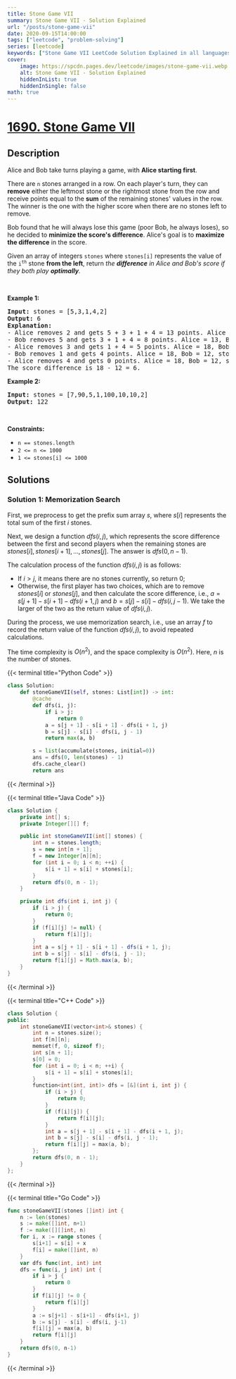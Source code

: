 ```yaml
---
title: Stone Game VII
summary: Stone Game VII - Solution Explained
url: "/posts/stone-game-vii"
date: 2020-09-15T14:00:00
tags: ["leetcode", "problem-solving"]
series: [leetcode]
keywords: ["Stone Game VII LeetCode Solution Explained in all languages", "1690", "leetcode question 1690", "Stone Game VII", "LeetCode", "leetcode solution in Python3 C++ Java Go PHP Ruby Swift TypeScript Rust C# JavaScript C", "GeeksforGeeks", "InterviewBit", "Coding Ninjas", "HackerRank", "HackerEarth", "CodeChef", "TopCoder", "AlgoExpert", "freeCodeCamp", "Codeforces", "GitHub", "AtCoder", "Samir Paul"]
cover:
    image: https://spcdn.pages.dev/leetcode/images/stone-game-vii.webp
    alt: Stone Game VII - Solution Explained
    hiddenInList: true
    hiddenInSingle: false
math: true
---
```



# [1690. Stone Game VII](https://leetcode.com/problems/stone-game-vii)


## Description

<p>Alice and Bob take turns playing a game, with <strong>Alice starting first</strong>.</p>

<p>There are <code>n</code> stones arranged in a row. On each player&#39;s turn, they can <strong>remove</strong> either the leftmost stone or the rightmost stone from the row and receive points equal to the <strong>sum</strong> of the remaining stones&#39; values in the row. The winner is the one with the higher score when there are no stones left to remove.</p>

<p>Bob found that he will always lose this game (poor Bob, he always loses), so he decided to <strong>minimize the score&#39;s difference</strong>. Alice&#39;s goal is to <strong>maximize the difference</strong> in the score.</p>

<p>Given an array of integers <code>stones</code> where <code>stones[i]</code> represents the value of the <code>i<sup>th</sup></code> stone <strong>from the left</strong>, return <em>the <strong>difference</strong> in Alice and Bob&#39;s score if they both play <strong>optimally</strong>.</em></p>

<p>&nbsp;</p>
<p><strong class="example">Example 1:</strong></p>

<pre>
<strong>Input:</strong> stones = [5,3,1,4,2]
<strong>Output:</strong> 6
<strong>Explanation:</strong> 
- Alice removes 2 and gets 5 + 3 + 1 + 4 = 13 points. Alice = 13, Bob = 0, stones = [5,3,1,4].
- Bob removes 5 and gets 3 + 1 + 4 = 8 points. Alice = 13, Bob = 8, stones = [3,1,4].
- Alice removes 3 and gets 1 + 4 = 5 points. Alice = 18, Bob = 8, stones = [1,4].
- Bob removes 1 and gets 4 points. Alice = 18, Bob = 12, stones = [4].
- Alice removes 4 and gets 0 points. Alice = 18, Bob = 12, stones = [].
The score difference is 18 - 12 = 6.
</pre>

<p><strong class="example">Example 2:</strong></p>

<pre>
<strong>Input:</strong> stones = [7,90,5,1,100,10,10,2]
<strong>Output:</strong> 122</pre>

<p>&nbsp;</p>
<p><strong>Constraints:</strong></p>

<ul>
	<li><code>n == stones.length</code></li>
	<li><code>2 &lt;= n &lt;= 1000</code></li>
	<li><code>1 &lt;= stones[i] &lt;= 1000</code></li>
</ul>

## Solutions

### Solution 1: Memorization Search

First, we preprocess to get the prefix sum array $s$, where $s[i]$ represents the total sum of the first $i$ stones.

Next, we design a function $dfs(i, j)$, which represents the score difference between the first and second players when the remaining stones are $stones[i], stones[i + 1], \dots, stones[j]$. The answer is $dfs(0, n - 1)$.

The calculation process of the function $dfs(i, j)$ is as follows:

-   If $i > j$, it means there are no stones currently, so return $0$;
-   Otherwise, the first player has two choices, which are to remove $stones[i]$ or $stones[j]$, and then calculate the score difference, i.e., $a = s[j + 1] - s[i + 1] - dfs(i + 1, j)$ and $b = s[j] - s[i] - dfs(i, j - 1)$. We take the larger of the two as the return value of $dfs(i, j)$.

During the process, we use memorization search, i.e., use an array $f$ to record the return value of the function $dfs(i, j)$, to avoid repeated calculations.

The time complexity is $O(n^2)$, and the space complexity is $O(n^2)$. Here, $n$ is the number of stones.

<!-- tabs:start -->

{{< terminal title="Python Code" >}}
```python
class Solution:
    def stoneGameVII(self, stones: List[int]) -> int:
        @cache
        def dfs(i, j):
            if i > j:
                return 0
            a = s[j + 1] - s[i + 1] - dfs(i + 1, j)
            b = s[j] - s[i] - dfs(i, j - 1)
            return max(a, b)

        s = list(accumulate(stones, initial=0))
        ans = dfs(0, len(stones) - 1)
        dfs.cache_clear()
        return ans
```
{{< /terminal >}}

{{< terminal title="Java Code" >}}
```java
class Solution {
    private int[] s;
    private Integer[][] f;

    public int stoneGameVII(int[] stones) {
        int n = stones.length;
        s = new int[n + 1];
        f = new Integer[n][n];
        for (int i = 0; i < n; ++i) {
            s[i + 1] = s[i] + stones[i];
        }
        return dfs(0, n - 1);
    }

    private int dfs(int i, int j) {
        if (i > j) {
            return 0;
        }
        if (f[i][j] != null) {
            return f[i][j];
        }
        int a = s[j + 1] - s[i + 1] - dfs(i + 1, j);
        int b = s[j] - s[i] - dfs(i, j - 1);
        return f[i][j] = Math.max(a, b);
    }
}
```
{{< /terminal >}}

{{< terminal title="C++ Code" >}}
```cpp
class Solution {
public:
    int stoneGameVII(vector<int>& stones) {
        int n = stones.size();
        int f[n][n];
        memset(f, 0, sizeof f);
        int s[n + 1];
        s[0] = 0;
        for (int i = 0; i < n; ++i) {
            s[i + 1] = s[i] + stones[i];
        }
        function<int(int, int)> dfs = [&](int i, int j) {
            if (i > j) {
                return 0;
            }
            if (f[i][j]) {
                return f[i][j];
            }
            int a = s[j + 1] - s[i + 1] - dfs(i + 1, j);
            int b = s[j] - s[i] - dfs(i, j - 1);
            return f[i][j] = max(a, b);
        };
        return dfs(0, n - 1);
    }
};
```
{{< /terminal >}}

{{< terminal title="Go Code" >}}
```go
func stoneGameVII(stones []int) int {
	n := len(stones)
	s := make([]int, n+1)
	f := make([][]int, n)
	for i, x := range stones {
		s[i+1] = s[i] + x
		f[i] = make([]int, n)
	}
	var dfs func(int, int) int
	dfs = func(i, j int) int {
		if i > j {
			return 0
		}
		if f[i][j] != 0 {
			return f[i][j]
		}
		a := s[j+1] - s[i+1] - dfs(i+1, j)
		b := s[j] - s[i] - dfs(i, j-1)
		f[i][j] = max(a, b)
		return f[i][j]
	}
	return dfs(0, n-1)
}
```
{{< /terminal >}}

<!-- tabs:end -->

<!-- end -->
